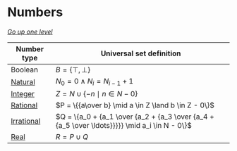 # Numbers

[_Go up one level_](../readme.md)

| Number type                           | Universal set definition                                                                      |
| ------------------------------------- | --------------------------------------------------------------------------------------------- |
| Boolean                               | $B = \{ ⊤, ⊥ \}$                                                                              |
| [Natural](numbers/Natural.java)       | $N_0 = 0 \land N_i = N_{i-1} + 1$                                                             |
| [Integer](numbers/Integer.java)       | $Z = N \cup \{-n \mid n\in N - 0\}$                                                           |
| [Rational](numbers/Rational.java)     | $P = \{{a\over b} \mid a \in Z \land b \in Z - 0\}$                                           |
| [Irrational](numbers/Irrational.java) | $Q = \{a_0 + {a_1 \over {a_2 + {a_3 \over {a_4 + {a_5 \over \ldots}}}}} \mid a_i \in N - 0\}$ |
| [Real](numbers/Real.java)             | $R = P \cup Q$                                                                                |
